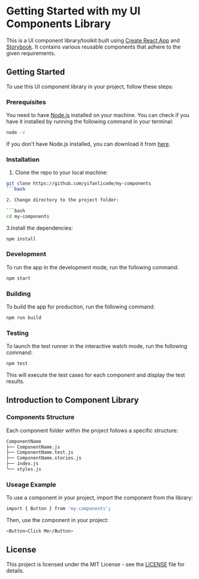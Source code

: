 # Getting Started with my UI Components Library 

This is a UI component library/toolkit built using [Create React App](https://github.com/facebook/create-react-app) and [Storybook](https://storybook.js.org/). It contains various reusable components that adhere to the given requirements.


## Getting Started

To use this UI component library in your project, follow these steps:


### Prerequisites

You need to have [Node.js](https://nodejs.org/en/) installed on your machine. You can check if you have it installed by running the following command in your terminal:

```bash
node -v
```

If you don't have Node.js installed, you can download it from [here](https://nodejs.org/en/download/).

### Installation

1. Clone the repo to your local machine:

```bash
git clone https://github.com/yifanlicode/my-components 
```bash

2. Change directory to the project folder:

```bash
cd my-components
```

3.Install the dependencies:

```bash
npm install
```
### Development

To run the app in the development mode, run the following command:

```bash
npm start
```
### Building

To build the app for production, run the following command:

```bash
npm run build
```

### Testing

To launch the test runner in the interactive watch mode, run the following command:

```bash
npm test
```
This will execute the test cases for each component and display the test results.

## Introduction to Component Library

### Components Structure

Each component folder within the project follows a specific structure:

```bash
ComponentName
├── ComponentName.js
├── ComponentName.test.js
├── ComponentName.stories.js
├── index.js
└── styles.js
```
### Useage Example

To use a component in your project, import the component from the library:

```bash
import { Button } from 'my-components';
```

Then, use the component in your project:

```bash
<Button>Click Me</Button>
```

## License

This project is licensed under the MIT License - see the [LICENSE](LICENSE) file for details.

